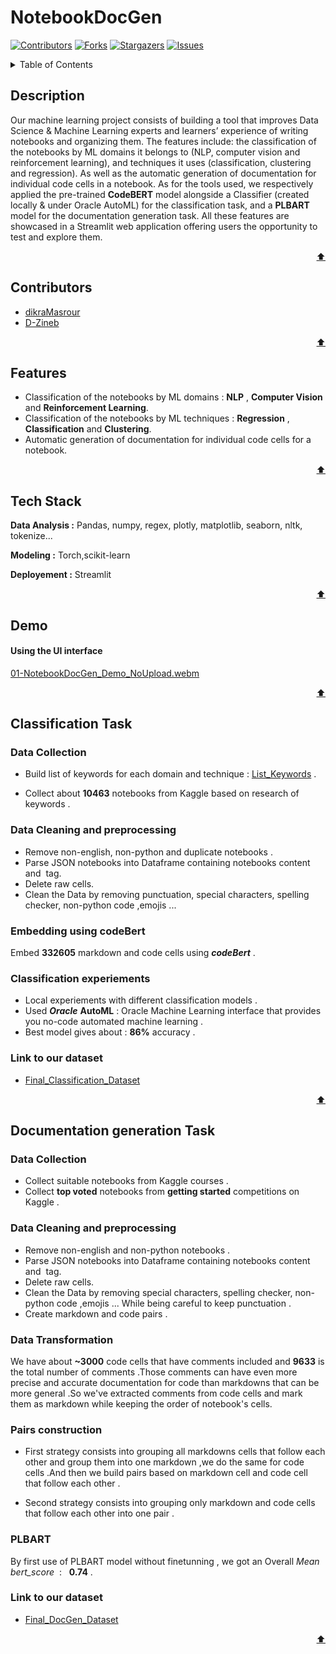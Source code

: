 # NotebookDocGen

[![Contributors][contributors-shield]][contributors-url]
[![Forks][forks-shield]][forks-url]
[![Stargazers][stars-shield]][stars-url]
[![Issues][issues-shield]][issues-url]

<a name="readme-top"></a>

<!-- TABLE OF CONTENTS -->
<details>
  <summary>Table of Contents</summary>
  <ol>
    <li><a href="#Description">Description</a></li>
    <li><a href="#Contributors">Contributors</a></li>
    <li><a href="#Features">Features</a></li>
    <li><a href="#Tech-Stack">Tech Stack</a></li>
    <li><a href="#Demo">Demo</a></li>
    <li><a href="#Classification-Task">Classification Task</a>
        <ul>
            <li><a href="#Data-Collection">Data Collection</a></li>
            <li><a href="#Data-Cleaning-and-preprocessing">Data Cleaning and preprocessing</a></li>
            <li><a href="#Embedding-using-codeBert">Embedding using codeBert</a></li>
            <li><a href="#Classification-experiements">Classification experiements</a></li>
      </ul>
    </li>
    <li><a href="#Documentation-generation-Task">Documentation generation Task</a>
        <ul>
            <li><a href="#Data-Collection">Data Collection</a></li>
            <li><a href="#Data-Cleaning-and-preprocessing">Data Cleaning and preprocessing</a></li>
            <li><a href="#Data-transformation">Data transformation</a></li>
            <li><a href="#Pairs-construction">Pairs construction</a></li>
            <li><a href="#PLBART">PLBART</a></li>
      </ul>
    </li>
  </ol>
</details>


## Description
Our machine learning project consists of building a tool that improves Data Science & Machine Learning experts and learners’ experience of writing notebooks and organizing them. The features include: the classification of the notebooks by ML domains it belongs to (NLP, computer vision and reinforcement learning), and techniques it uses (classification, clustering and regression). As well as the automatic generation of documentation for individual code cells in a notebook.
As for the tools used, we respectively applied the pre-trained **CodeBERT** model alongside a Classifier (created locally & under Oracle AutoML) for the classification task, and a **PLBART** model for the documentation generation task.
All these features are showcased in a Streamlit web application offering users the opportunity to test and explore them.


<p align="right"><a href="#readme-top">⬆</a></p>

## Contributors

- [dikraMasrour](https://github.com/dikraMasrour)
- [D-Zineb](https://github.com/D-Zineb)

<p align="right"><a href="#readme-top">⬆</a></p>

## Features

- Classification of the notebooks by ML domains : **NLP** , **Computer Vision** and **Reinforcement Learning**.
- Classification of the notebooks by ML techniques : **Regression** , **Classification** and **Clustering**.
- Automatic generation of documentation for individual code cells for a notebook.

<p align="right"><a href="#readme-top">⬆</a></p>

## Tech Stack

**Data Analysis :** Pandas, numpy, regex, plotly, matplotlib, seaborn, nltk, tokenize...

**Modeling :** Torch,scikit-learn

**Deployement :** Streamlit

<p align="right"><a href="#readme-top">⬆</a></p>

## Demo

#### Using the UI interface
[01-NotebookDocGen_Demo_NoUpload.webm](https://user-images.githubusercontent.com/79920322/194432009-bae1e612-9713-45c5-84d6-710d5a6ce97c.webm)


<p align="right"><a href="#readme-top">⬆</a></p>

## Classification Task

### Data Collection

- Build list of keywords for each domain and technique : [List_Keywords](https://github.com/dikraMasrour/NotebookDocGen/blob/main/Classification_Task/data/search_keywords.csv) .

- Collect about **10463** notebooks from Kaggle based on research of keywords .



### Data Cleaning and preprocessing

- Remove non-english, non-python and duplicate notebooks .
- Parse JSON notebooks into Dataframe containing notebooks content and  tag.
- Delete raw cells.
- Clean the Data by removing punctuation, special characters, spelling checker, non-python code ,emojis ...

### Embedding using codeBert

Embed **332605** markdown and code cells using ***codeBert*** .

### Classification experiements

- Local experiements with different classification models .
- Used ***Oracle*** **AutoML** :  Oracle Machine Learning interface that provides you no-code automated machine learning .
- Best model gives about : **86%** accuracy .


### Link to our dataset

- [Final_Classification_Dataset]()

<p align="right"><a href="#readme-top">⬆</a></p>


## Documentation generation Task

### Data Collection

- Collect suitable notebooks from Kaggle courses .
- Collect **top voted** notebooks from **getting started** competitions on Kaggle .

### Data Cleaning and preprocessing

- Remove non-english and non-python notebooks .
- Parse JSON notebooks into Dataframe containing notebooks content and  tag.
- Delete raw cells.
- Clean the Data by removing special characters, spelling checker, non-python code ,emojis ... While being careful to keep punctuation .
- Create markdown and code pairs .

### Data Transformation

We have about **~3000** code cells that have comments included and **9633** is the total number of comments .Those comments can have even more precise and accurate documentation for code than markdowns that can be more general .So we've extracted comments from code cells and mark them as markdown while keeping the order of notebook's cells.

### Pairs construction

- First strategy consists into grouping all markdowns cells that follow each other and group them into one markdown ,we do the same for code cells .And then we build pairs based on markdown cell and code cell that follow each other .

- Second strategy consists into grouping only markdown and code cells that follow each other into one pair .

### PLBART

By first use of PLBART model without finetunning , we got an Overall *Mean bert_score*  :   **0.74** .


### Link to our dataset
- [Final_DocGen_Dataset]()

<p align="right"><a href="#readme-top">⬆</a></p>

[contributors-shield]: https://img.shields.io/github/contributors/dikraMasrour/NotebookDocGen.svg?style=for-the-badge
[contributors-url]: https://github.com/dikraMasrour/NotebookDocGen/graphs/contributors
[forks-shield]: https://img.shields.io/github/forks/dikraMasrour/NotebookDocGen.svg?style=for-the-badge
[forks-url]: https://github.com/dikraMasrour/NotebookDocGen/network/members
[stars-shield]: https://img.shields.io/github/stars/dikraMasrour/NotebookDocGen.svg?style=for-the-badge
[stars-url]: https://github.com/dikraMasrour/NotebookDocGen/stargazers
[issues-shield]: https://img.shields.io/github/issues/dikraMasrour/NotebookDocGen.svg?style=for-the-badge
[issues-url]: https://github.com/dikraMasrour/NotebookDocGen/issues
